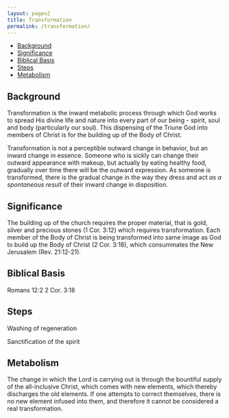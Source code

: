 ```yaml
---
layout: pagev2
title: Transformation
permalink: /transformation/
---
```

- [Background](#background)
- [Significance](#significance)
- [Biblical Basis](#biblical-basis)
- [Steps](#steps)
- [Metabolism](#metabolism)

## Background

Transformation is the inward metabolic process through which God works to spread His divine life and nature into every part of our being - spirit, soul and body (particularly our soul). This dispensing of the Triune God into members of Christ is for the building up of the Body of Christ.

Transformation is not a perceptible outward change in behavior, but an inward change in essence. Someone who is sickly can change their outward appearance with makeup, but actually by eating healthy food, gradually over time there will be the outward expression. As someone is transformed, there is the gradual change in the way they dress and act *as a spontaneous result* of their inward change in disposition.

## Significance

The building up of the church requires the proper material, that is gold, silver and precious stones (1 Cor. 3:12) which requires transformation. Each member of the Body of Christ is being transformed into same image as God to build up the Body of Christ (2 Cor. 3:18), which consummates the New Jerusalem (Rev. 21:12-21).

## Biblical Basis

Romans 12:2
2 Cor. 3:18

## Steps

Washing of regeneration

Sanctification of the spirit

## Metabolism

The change in which the Lord is carrying out is through the bountiful supply of the all-inclusive Christ, which comes with new elements, which thereby discharges the old elements. If one attempts to correct themselves, there is no new element infused into them, and therefore it cannot be considered a real transformation.